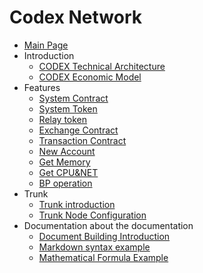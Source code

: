 # Codex Network

- [Main Page](README.md)
- Introduction
  - [CODEX Technical Architecture](en-us/codex-tech-doc.md)
  - [CODEX Economic Model](en-us/codex-modelv1.md)
- Features
  - [System Contract](en-us/contract/System/System.md)
  - [System Token](en-us/contract/token/force.token.md)
  - [Relay token](en-us/contract/token/relay.token.md)
  - [Exchange Contract](en-us/contract/transaction/bridge.md)
  - [Transaction Contract](en-us/contract/transaction/match.md)
  - [New Account](en-us/contract/System/newaccount.md)
  - [Get Memory](en-us/contract/System/ram.md)
  - [Get CPU&NET](en-us/contract/System/cpu&net.md)
  - [BP operation](en-us/contract/System/producer.md)
- Trunk
  - [Trunk introduction](en-us/trunk/intro-trunk.md)
  - [Trunk Node Configuration](en-us/trunk/config-trunk.md)
- Documentation about the documentation
  - [Document Building Introduction](example/doc_introduction.md)
  - [Markdown syntax example](example/example.md)
  - [Mathematical Formula Example](example/example_maths.md)
